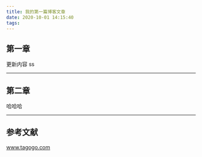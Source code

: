 ```yaml
---
title: 我的第一篇博客文章
date: 2020-10-01 14:15:40
tags:
---
```


## 第一章

更新内容 ss

---

## 第二章

哈哈哈

---

## 参考文献

www.tagogo.com

